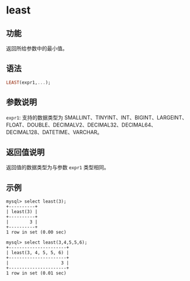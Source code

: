 # least

## 功能

返回所给参数中的最小值。

## 语法

```Haskell
LEAST(expr1,...);
```

## 参数说明

`expr1`: 支持的数据类型为 SMALLINT、TINYINT、INT、BIGINT、LARGEINT、FLOAT、DOUBLE、DECIMALV2、DECIMAL32、DECIMAL64、DECIMAL128、DATETIME、VARCHAR。

## 返回值说明

返回值的数据类型为与参数 `expr1` 类型相同。

## 示例

```Plain Text
mysql> select least(3);
+----------+
| least(3) |
+----------+
|        3 |
+----------+
1 row in set (0.00 sec)

mysql> select least(3,4,5,5,6);
+----------------------+
| least(3, 4, 5, 5, 6) |
+----------------------+
|                    3 |
+----------------------+
1 row in set (0.01 sec)
```
